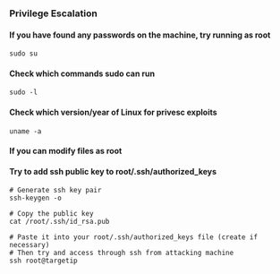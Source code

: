 ### Privilege Escalation

#### If you have found any passwords on the machine, try running as root
```
sudo su
```
#### Check which commands sudo can run
``` 
sudo -l
``` 
#### Check which version/year of Linux for privesc exploits
```
uname -a
```

#### If you can modify files as root
#### Try to add ssh public key to root/.ssh/authorized_keys
```
# Generate ssh key pair
ssh-keygen -o

# Copy the public key
cat /root/.ssh/id_rsa.pub

# Paste it into your root/.ssh/authorized_keys file (create if necessary)
# Then try and access through ssh from attacking machine
ssh root@targetip
```
